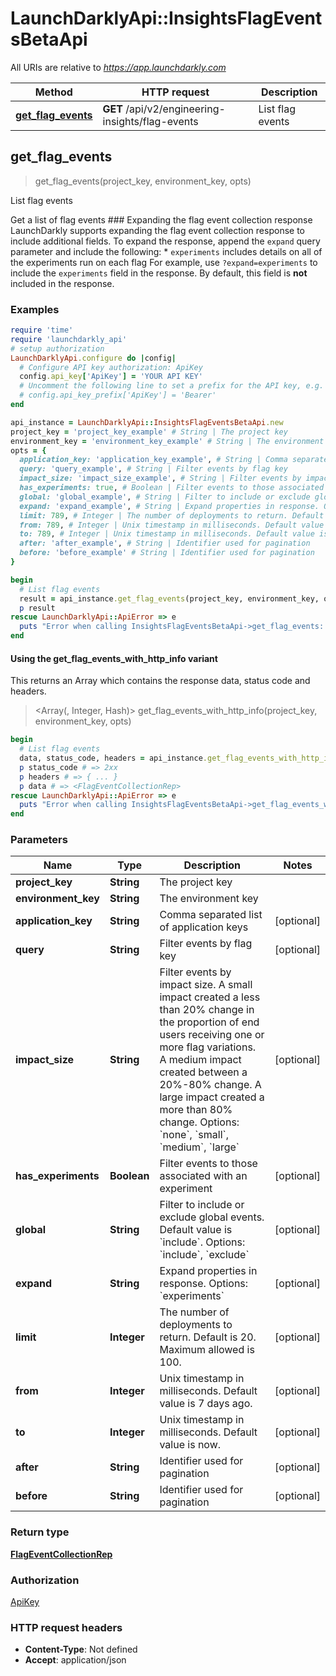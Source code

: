 # LaunchDarklyApi::InsightsFlagEventsBetaApi

All URIs are relative to *https://app.launchdarkly.com*

| Method | HTTP request | Description |
| ------ | ------------ | ----------- |
| [**get_flag_events**](InsightsFlagEventsBetaApi.md#get_flag_events) | **GET** /api/v2/engineering-insights/flag-events | List flag events |


## get_flag_events

> <FlagEventCollectionRep> get_flag_events(project_key, environment_key, opts)

List flag events

Get a list of flag events  ### Expanding the flag event collection response  LaunchDarkly supports expanding the flag event collection response to include additional fields.  To expand the response, append the `expand` query parameter and include the following:  * `experiments` includes details on all of the experiments run on each flag  For example, use `?expand=experiments` to include the `experiments` field in the response. By default, this field is **not** included in the response. 

### Examples

```ruby
require 'time'
require 'launchdarkly_api'
# setup authorization
LaunchDarklyApi.configure do |config|
  # Configure API key authorization: ApiKey
  config.api_key['ApiKey'] = 'YOUR API KEY'
  # Uncomment the following line to set a prefix for the API key, e.g. 'Bearer' (defaults to nil)
  # config.api_key_prefix['ApiKey'] = 'Bearer'
end

api_instance = LaunchDarklyApi::InsightsFlagEventsBetaApi.new
project_key = 'project_key_example' # String | The project key
environment_key = 'environment_key_example' # String | The environment key
opts = {
  application_key: 'application_key_example', # String | Comma separated list of application keys
  query: 'query_example', # String | Filter events by flag key
  impact_size: 'impact_size_example', # String | Filter events by impact size. A small impact created a less than 20% change in the proportion of end users receiving one or more flag variations. A medium impact created between a 20%-80% change. A large impact created a more than 80% change. Options: `none`, `small`, `medium`, `large`
  has_experiments: true, # Boolean | Filter events to those associated with an experiment
  global: 'global_example', # String | Filter to include or exclude global events. Default value is `include`. Options: `include`, `exclude`
  expand: 'expand_example', # String | Expand properties in response. Options: `experiments`
  limit: 789, # Integer | The number of deployments to return. Default is 20. Maximum allowed is 100.
  from: 789, # Integer | Unix timestamp in milliseconds. Default value is 7 days ago.
  to: 789, # Integer | Unix timestamp in milliseconds. Default value is now.
  after: 'after_example', # String | Identifier used for pagination
  before: 'before_example' # String | Identifier used for pagination
}

begin
  # List flag events
  result = api_instance.get_flag_events(project_key, environment_key, opts)
  p result
rescue LaunchDarklyApi::ApiError => e
  puts "Error when calling InsightsFlagEventsBetaApi->get_flag_events: #{e}"
end
```

#### Using the get_flag_events_with_http_info variant

This returns an Array which contains the response data, status code and headers.

> <Array(<FlagEventCollectionRep>, Integer, Hash)> get_flag_events_with_http_info(project_key, environment_key, opts)

```ruby
begin
  # List flag events
  data, status_code, headers = api_instance.get_flag_events_with_http_info(project_key, environment_key, opts)
  p status_code # => 2xx
  p headers # => { ... }
  p data # => <FlagEventCollectionRep>
rescue LaunchDarklyApi::ApiError => e
  puts "Error when calling InsightsFlagEventsBetaApi->get_flag_events_with_http_info: #{e}"
end
```

### Parameters

| Name | Type | Description | Notes |
| ---- | ---- | ----------- | ----- |
| **project_key** | **String** | The project key |  |
| **environment_key** | **String** | The environment key |  |
| **application_key** | **String** | Comma separated list of application keys | [optional] |
| **query** | **String** | Filter events by flag key | [optional] |
| **impact_size** | **String** | Filter events by impact size. A small impact created a less than 20% change in the proportion of end users receiving one or more flag variations. A medium impact created between a 20%-80% change. A large impact created a more than 80% change. Options: &#x60;none&#x60;, &#x60;small&#x60;, &#x60;medium&#x60;, &#x60;large&#x60; | [optional] |
| **has_experiments** | **Boolean** | Filter events to those associated with an experiment | [optional] |
| **global** | **String** | Filter to include or exclude global events. Default value is &#x60;include&#x60;. Options: &#x60;include&#x60;, &#x60;exclude&#x60; | [optional] |
| **expand** | **String** | Expand properties in response. Options: &#x60;experiments&#x60; | [optional] |
| **limit** | **Integer** | The number of deployments to return. Default is 20. Maximum allowed is 100. | [optional] |
| **from** | **Integer** | Unix timestamp in milliseconds. Default value is 7 days ago. | [optional] |
| **to** | **Integer** | Unix timestamp in milliseconds. Default value is now. | [optional] |
| **after** | **String** | Identifier used for pagination | [optional] |
| **before** | **String** | Identifier used for pagination | [optional] |

### Return type

[**FlagEventCollectionRep**](FlagEventCollectionRep.md)

### Authorization

[ApiKey](../README.md#ApiKey)

### HTTP request headers

- **Content-Type**: Not defined
- **Accept**: application/json

